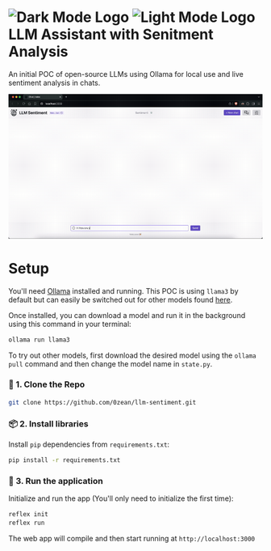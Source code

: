 # <img src="./assets/dark.ico#gh-dark-mode-only" alt="Dark Mode Logo" width="30" height="30"> <img src="./assets/favicon.ico#gh-light-mode-only" alt="Light Mode Logo" width="30" height="30"> LLM Assistant with Senitment Analysis


An initial POC of open-source LLMs using Ollama for local use and live sentiment analysis in chats.

<div align="center">
<img src="./assets/demo.gif" alt="icon"/>
</div>

# Setup

You'll need [Ollama](https://ollama.com/) installed and running. This POC is using `llama3` by default but can easily be switched out for other models found [here](https://ollama.com/library).

Once installed, you can download a model and run it in the background using this command in your terminal:

```bash
ollama run llama3
```

To try out other models, first download the desired model using the `ollama pull` command and then change the model name in `state.py`.

### 🧬 1. Clone the Repo

```bash
git clone https://github.com/0zean/llm-sentiment.git
```

### 📦 2. Install libraries

Install `pip` dependencies from `requirements.txt`:

```bash
pip install -r requirements.txt
```

### 🚀 3. Run the application

Initialize and run the app (You'll only need to initialize the first time):

```bash
reflex init
reflex run
```

The web app will compile and then start running at `http://localhost:3000`

